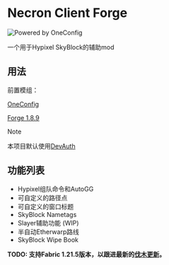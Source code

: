 # Necron Client Forge

![Powered by OneConfig](https://polyfrost.org/media/branding/badges/badge_1.svg)

一个用于Hypixel SkyBlock的辅助mod

## 用法

前置模组：

[OneConfig](https://polyfrost.org/projects/oneconfig/)

[Forge 1.8.9](https://files.minecraftforge.net/net/minecraftforge/forge/index_1.8.9.html)

> [!NOTE]
> 本项目默认使用[DevAuth](https://github.com/DJtheRedstoner/DevAuth)

## 功能列表

- Hypixel组队命令和AutoGG
- 可自定义的路径点
- 可自定义的窗口标题
- SkyBlock Nametags
- Slayer辅助功能 (WIP)
- 半自动Etherwarp路线
- SkyBlock Wipe Book

**TODO: 支持Fabric 1.21.5版本，以跟进最新的[伐木更新](https://hypixel.net/threads/hypixel-skyblock-0-23-the-foraging-update.5921261/)。**
